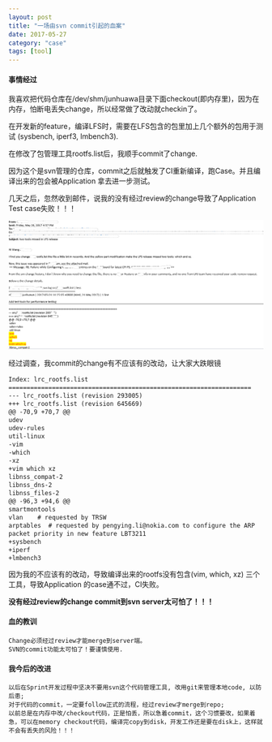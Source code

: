 ```yaml
---
layout: post
title: "一场由svn commit引起的血案"
date: 2017-05-27
category: "case" 
tags: [tool]
---
```


#### 事情经过

我喜欢把代码仓库在/dev/shm/junhuawa目录下面checkout(即内存里)，因为在内存，怕断电丢失change，所以经常做了改动就checkin了。

在开发新的feature，编译LFS时，需要在LFS包含的包里加上几个额外的包用于测试 (sysbench, iperf3, lmbench3).

在修改了包管理工具rootfs.list后，我顺手commit了change.

因为这个是svn管理的仓库，commit之后就触发了CI重新编译，跑Case。并且编译出来的包会被Application 拿去进一步测试。

几天之后，忽然收到邮件，说我的没有经过review的change导致了Application Test
case失败！！！

![two tools missed in LFS release](../../images/case/toolsmissedinrfs.png)

经过调查，我commit的change有不应该有的改动，让大家大跌眼镜


    Index: lrc_rootfs.list
    ===================================================================
    --- lrc_rootfs.list (revision 293005)
    +++ lrc_rootfs.list (revision 645669)
    @@ -70,9 +70,7 @@
    udev
    udev-rules
    util-linux
    -vim
    -which
    -xz
    +vim which xz
    libnss_compat-2
    libnss_dns-2
    libnss_files-2
    @@ -96,3 +94,6 @@
    smartmontools
    vlan    # requested by TRSW
    arptables  # requested by pengying.li@nokia.com to configure the ARP packet priority in new feature LBT3211
    +sysbench
    +iperf
    +lmbench3

因为我的不应该有的改动，导致编译出来的rootfs没有包含(vim, which, xz)
三个工具，导致Application 的case通不过，CI失败。 

**没有经过review的change commit到svn server太可怕了！！！**

#### 血的教训

    Change必须经过review才能merge到server端。
    SVN的commit功能太可怕了！要谨慎使用.

#### 我今后的改进

    以后在Sprint开发过程中坚决不要用svn这个代码管理工具, 改用git来管理本地code, 以防后患;
    对于代码的commit，一定要follow正式的流程，经过review才merge到repo;
    以前总是在内存中改/checkout代码，正是怕丢，所以急着commit，这个习惯要改，如果着急，可以在memory checkout代码，编译完copy到disk，开发工作还是要在disk上，这样就不会有丢失的风险！！！

